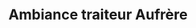 ---
title: "Ambiance traiteur Aufrère"
url: /la-chatre/ambiance-traiteur-aufrere/
shop: boucherie
---